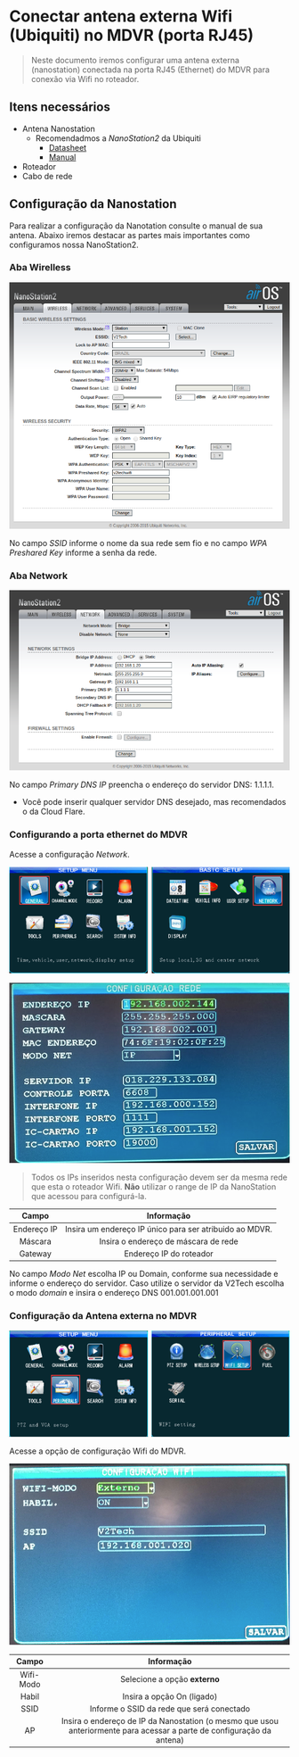 # Conectar antena externa Wifi (Ubiquiti) no MDVR (porta RJ45)

> Neste documento iremos configurar uma antena externa (nanostation) conectada na porta RJ45 (Ethernet) do MDVR para conexão via Wifi no roteador.

## Itens necessários

- Antena Nanostation
  - Recomendadmos a _NanoStation2_ da Ubiquiti
    - [Datasheet](https://dl.ubnt.com/ns2_datasheet.pdf)
    - [Manual](https://dl.ubnt.com/Nano_Quick_Set-up.pdf)
- Roteador
- Cabo de rede

## Configuração da Nanostation

Para realizar a configuração da Nanotation consulte o manual de sua antena. Abaixo iremos destacar as partes mais importantes como configuramos nossa NanoStation2.

### Aba Wirelless

![ConfigNanoStation](nano-station-wll.png)

No campo _SSID_ informe o nome da sua rede sem fio e no campo _WPA Preshared Key_ informe a senha da rede.

### Aba Network

![ConfigNanoStation](nano-station-config.png)

No campo _Primary DNS IP_ preencha o endereço do servidor DNS: 1.1.1.1.

- Você pode inserir qualquer servidor DNS desejado, mas recomendados o da Cloud Flare.

### Configurando a porta ethernet do MDVR

Acesse a configuração _Network_.

![ConfigNanoStation](network-mdvr.png)

![Network](network.png)

> Todos os IPs inseridos nesta configuração devem ser da mesma rede que esta o roteador Wifi. __Não__ utilizar o range de IP da NanoStation que acessou para configurá-la.

|    Campo    |                       Informação                        |
| :---------: | :-----------------------------------------------------: |
| Endereço IP | Insira um endereço IP único para ser atribuido ao MDVR. |
|   Máscara   |          Insira o endereço de máscara de rede           |
|   Gateway   |                 Endereço IP do roteador                 |

No campo _Modo Net_ escolha IP ou Domain, conforme sua necessidade e informe o endereço do servidor. Caso utilize o servidor da V2Tech escolha o modo _domain_ e insira o endereço DNS 001.001.001.001

### Configuração da Antena externa no MDVR

![ConfigNanoStation](wifi.png)

Acesse a opção de configuração Wifi do MDVR.

![ConfigNanoStation](wifi-config.png)

|   Campo   |                                                       Informação                                                       |
| :-------: | :--------------------------------------------------------------------------------------------------------------------: |
| Wifi-Modo |                                             Selecione a opção **externo**                                              |
|   Habil   |                                               Insira a opção On (ligado)                                               |
|   SSID    |                                       Informe o SSID da rede que será conectado                                        |
|    AP     | Insira o endereço de IP da Nanostation (o mesmo que usou anteriormente para acessar a parte de configuração da antena) |

